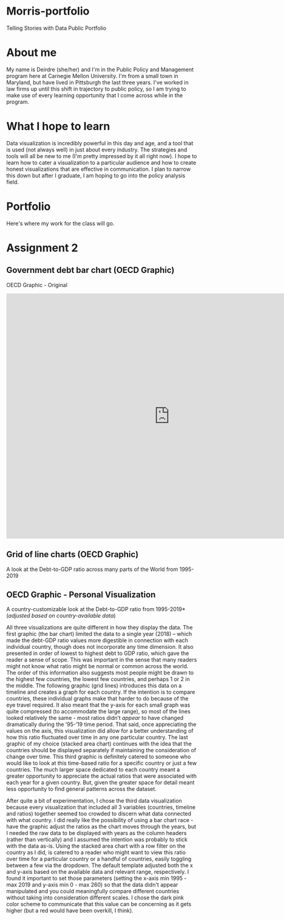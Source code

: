 # Morris-portfolio
Telling Stories with Data Public Portfolio

# About me
My name is Deirdre (she/her) and I'm in the Public Policy and Management program here at Carnegie Mellon University. I'm from a small town in Maryland, but have lived in Pittsburgh the last three years. I've worked in law firms up until this shift in trajectory to public policy, so I am trying to make use of every learning opportunity that I come across while in the program. 

# What I hope to learn
Data visualization is incredibly powerful in this day and age, and a tool that is used (not always well) in just about every industry. The strategies and tools will all be new to me (I'm pretty impressed by it all right now). I hope to learn how to cater a visualization to a particular audience and how to create honest visualizations that are effective in communication. I plan to narrow this down but after I graduate, I am hoping to go into the policy analysis field. 

# Portfolio
Here's where my work for the class will go.

# Assignment 2
## Government debt bar chart (OECD Graphic)
OECD Graphic - Original
<iframe src="https://data.oecd.org/chart/6vvB" width="860" height="645" style="border: 0" mozallowfullscreen="true" webkitallowfullscreen="true" allowfullscreen="true"><a href="https://data.oecd.org/chart/6vvB" target="_blank">OECD Chart: General government debt, Total, % of GDP, Annual, 2018</a></iframe>

## Grid of line charts (OECD Graphic)
A look at the Debt-to-GDP ratio across many parts of the World from 1995-2019
<div class="flourish-embed flourish-chart" data-src="visualisation/7696916"><script src="https://public.flourish.studio/resources/embed.js"></script></div>

## OECD Graphic - Personal Visualization
A country-customizable look at the Debt-to-GDP ratio from 1995-2019*
(*adjusted based on country-available data*) 
<div class="flourish-embed flourish-chart" data-src="visualisation/7698298"><script src="https://public.flourish.studio/resources/embed.js"></script></div>


All three visualizations are quite different in how they display the data. The first graphic (the bar chart) limited the data to a single year (2018) – which made the debt-GDP ratio values more digestible in connection with each individual country, though does not incorporate any time dimension. It also presented in order of lowest to highest debt to GDP ratio, which gave the reader a sense of scope. This was important in the sense that many readers might not know what ratio might be normal or common across the world. The order of this information also suggests most people might be drawn to the highest few countries, the lowest few countries, and perhaps 1 or 2 in the middle.
 The following graphic (grid lines) introduces this data on a timeline and creates a graph for each country. If the intention is to compare countries, these individual graphs make that harder to do because of the eye travel required. It also meant that the y-axis for each small graph was quite compressed (to accommodate the large range), so most of the lines looked relatively the same - most ratios didn’t *appear* to have changed dramatically during the ’95-’19 time period. That said, once appreciating the values on the axis, this visualization did allow for a better understanding of how this ratio fluctuated over time in any one particular country. 
The last graphic of my choice (stacked area chart) continues with the idea that the countries should be displayed separately if maintaining the consideration of change over time. This third graphic is definitely catered to someone who would like to look at this time-based ratio for a specific country or just a few countries. The much larger space dedicated to each country meant a greater opportunity to appreciate the actual ratios that were associated with each year for a given country. But, given the greater space for detail meant less opportunity to find general patterns across the dataset.

After quite a bit of experimentation, I chose the third data visualization because every visualization that included all 3 variables (countries, timeline and ratios) together seemed too crowded to discern what data connected with what country. I did really like the possibility of using a bar chart race - have the graphic adjust the ratios as the chart moves through the years, but I needed the raw data to be displayed with years as the column headers (rather than vertically) and I assumed the intention was probably to stick with the data as-is. Using the stacked area chart with a row filter on the country as I did, is catered to a reader who might want to view this ratio over time for a particular country or a handful of countries, easily toggling between a few via the dropdown. The default template adjusted both the x and y-axis based on the available data and relevant range, respectively. I found it important to set those parameters (setting the x-axis min 1995 - max 2019 and y-axis min 0 - max 260) so that the data didn't appear manipulated and you could meaningfully compare different countries without taking into consideration different scales. I chose the dark pink color scheme to communicate that this value can be concerning as it gets higher (but a red would have been overkill, I think).
